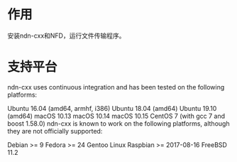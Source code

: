 # 作用
安装ndn-cxx和NFD，运行文件传输程序。

# 支持平台

ndn-cxx uses continuous integration and has been tested on the following platforms:

Ubuntu 16.04 (amd64, armhf, i386)
Ubuntu 18.04 (amd64)
Ubuntu 19.10 (amd64)
macOS 10.13
macOS 10.14
macOS 10.15
CentOS 7 (with gcc 7 and boost 1.58.0)
ndn-cxx is known to work on the following platforms, although they are not officially supported:

Debian >= 9
Fedora >= 24
Gentoo Linux
Raspbian >= 2017-08-16
FreeBSD 11.2
